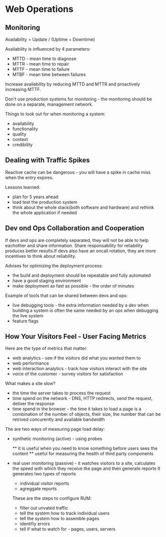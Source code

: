 # Web Operations

## Monitoring

Availability = Update / (Uptime + Downtime)

Availability is influenced by 4 parameters:

* MTTD - mean time to diagnose
* MTTR - mean time to repair
* MTTF - mean time to failure
* MTBF - mean time between failures

Increase availability by reducing MTTD and MTTR and proactively increasing MTTF.

Don't use production systems for monitoring - the monitoring should be done on
a separate, management network.

Things to look out for when monitoring a system:
* availability
* functionality
* quality
* context
* credibility

## Dealing with Traffic Spikes

Reactive cache can be dangerous - you will have a spike in cache miss when the
entry expires.

Lessons learned:

* plan for 5 years ahead
* load test the production system
* think about the whole stack(both software and hardware) and rethink the whole
  application if needed

## Dev ond Ops Collaboration and Cooperation

If devs and ops are completely separated, they will not be able to help
eachother and share information. Share responsability for reliability produces
better results.If devs also have an oncall rotation, they are more incentives
to think about reliability.

Advises for optimizing the deployment process:

* the build and deployment should be repeatable and fully automated
* have a good staging environment
* make deployment as fast as possible - the order of minutes

Example of tools that can be shared between devs and ops:

* live debugging tools - the extra information needed by a dev when building a
  system is often the same needed by an ops when debugging the live system
* feature flags

## How Your Visitors Feel - User Facing Metrics
Here are the type of metrics that matter:

* web analytics - see if the visitors did what you wanted them to
* web performance
* web interaction analytics - track how visitors interact with the site
* voice of the customer - survey visitors for satisfaction

What makes a site slow?

* the time the server takes to process the request
* time spend on the network - DNS, HTTP redirects, send the request, deliver
  the response
* time spend in the browser - the time it takes to load a page is a combination
  of the number of objects, their size, the number that can be retrived
  concurently and available bandwidth

The are two ways of measuring page load delay:

* synthetic monitoring (active) - using probes

  ** it is useful when you need to know something before users sees the content
  ** useful for measuring the health of third party components

* real user monitoring (passive) - it watches visitors to a site, calculates
  the speed with which they receive the page and then generate reports
  It generates two types of reports
  * individual visitor reports
  * agreggate reports

  These are the steps to configure RUM:
  * filter out unvated traffic
  * tell the system how to track individual users
  * tell the system how to assemble pages
  * identifiy errors
  * tell if what to watch for - pages, users, servers

